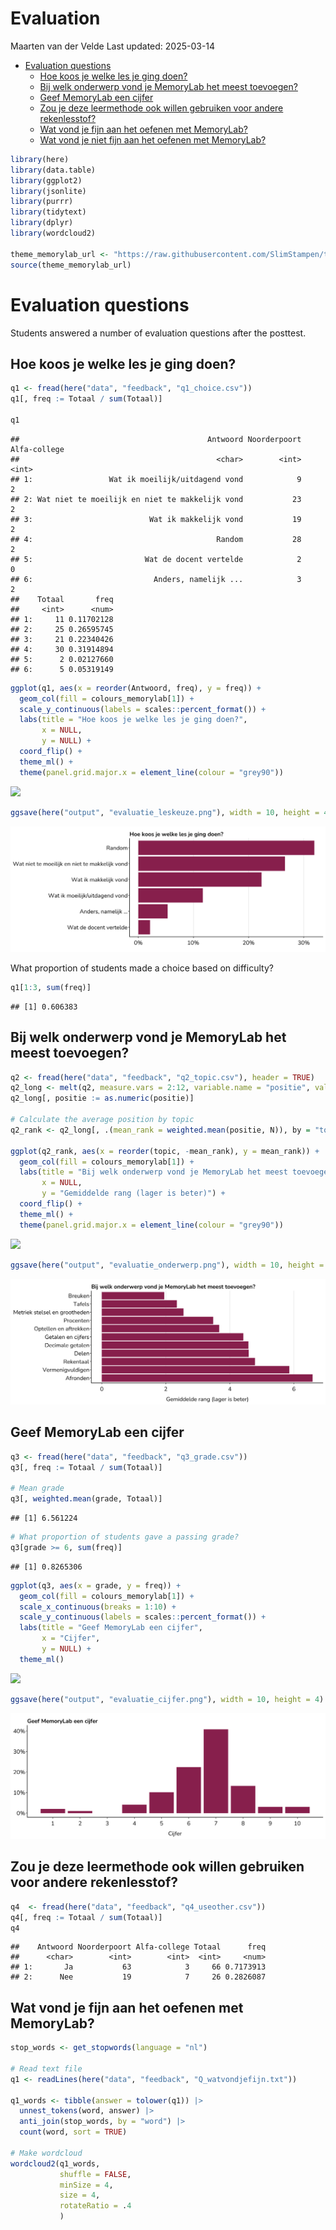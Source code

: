 Evaluation
================
Maarten van der Velde
Last updated: 2025-03-14

- [Evaluation questions](#evaluation-questions)
  - [Hoe koos je welke les je ging
    doen?](#hoe-koos-je-welke-les-je-ging-doen)
  - [Bij welk onderwerp vond je MemoryLab het meest
    toevoegen?](#bij-welk-onderwerp-vond-je-memorylab-het-meest-toevoegen)
  - [Geef MemoryLab een cijfer](#geef-memorylab-een-cijfer)
  - [Zou je deze leermethode ook willen gebruiken voor andere
    rekenlesstof?](#zou-je-deze-leermethode-ook-willen-gebruiken-voor-andere-rekenlesstof)
  - [Wat vond je fijn aan het oefenen met
    MemoryLab?](#wat-vond-je-fijn-aan-het-oefenen-met-memorylab)
  - [Wat vond je niet fijn aan het oefenen met
    MemoryLab?](#wat-vond-je-niet-fijn-aan-het-oefenen-met-memorylab)

``` r
library(here)
library(data.table)
library(ggplot2)
library(jsonlite)
library(purrr)
library(tidytext)
library(dplyr)
library(wordcloud2)

theme_memorylab_url <- "https://raw.githubusercontent.com/SlimStampen/theme_memorylab/master/theme_memorylab.R"
source(theme_memorylab_url)
```

# Evaluation questions

Students answered a number of evaluation questions after the posttest.

## Hoe koos je welke les je ging doen?

``` r
q1 <- fread(here("data", "feedback", "q1_choice.csv"))
q1[, freq := Totaal / sum(Totaal)]

q1
```

    ##                                          Antwoord Noorderpoort Alfa-college
    ##                                            <char>        <int>        <int>
    ## 1:                 Wat ik moeilijk/uitdagend vond            9            2
    ## 2: Wat niet te moeilijk en niet te makkelijk vond           23            2
    ## 3:                          Wat ik makkelijk vond           19            2
    ## 4:                                         Random           28            2
    ## 5:                         Wat de docent vertelde            2            0
    ## 6:                           Anders, namelijk ...            3            2
    ##    Totaal       freq
    ##     <int>      <num>
    ## 1:     11 0.11702128
    ## 2:     25 0.26595745
    ## 3:     21 0.22340426
    ## 4:     30 0.31914894
    ## 5:      2 0.02127660
    ## 6:      5 0.05319149

``` r
ggplot(q1, aes(x = reorder(Antwoord, freq), y = freq)) +
  geom_col(fill = colours_memorylab[1]) +
  scale_y_continuous(labels = scales::percent_format()) +
  labs(title = "Hoe koos je welke les je ging doen?",
       x = NULL,
       y = NULL) +
  coord_flip() +
  theme_ml() +
  theme(panel.grid.major.x = element_line(colour = "grey90"))
```

![](/Users/maarten/Documents/projects/mbo-rekenen/output/03_evaluation_files/figure-gfm/unnamed-chunk-2-1.png)<!-- -->

``` r
ggsave(here("output", "evaluatie_leskeuze.png"), width = 10, height = 4)
```

![](../output/evaluatie_leskeuze.png)

What proportion of students made a choice based on difficulty?

``` r
q1[1:3, sum(freq)]
```

    ## [1] 0.606383

## Bij welk onderwerp vond je MemoryLab het meest toevoegen?

``` r
q2 <- fread(here("data", "feedback", "q2_topic.csv"), header = TRUE)
q2_long <- melt(q2, measure.vars = 2:12, variable.name = "positie", value.name = "N")
q2_long[, positie := as.numeric(positie)]

# Calculate the average position by topic
q2_rank <- q2_long[, .(mean_rank = weighted.mean(positie, N)), by = "topic"]

ggplot(q2_rank, aes(x = reorder(topic, -mean_rank), y = mean_rank)) +
  geom_col(fill = colours_memorylab[1]) +
  labs(title = "Bij welk onderwerp vond je MemoryLab het meest toevoegen?",
       x = NULL,
       y = "Gemiddelde rang (lager is beter)") +
  coord_flip() +
  theme_ml() +
  theme(panel.grid.major.x = element_line(colour = "grey90"))
```

![](/Users/maarten/Documents/projects/mbo-rekenen/output/03_evaluation_files/figure-gfm/unnamed-chunk-4-1.png)<!-- -->

``` r
ggsave(here("output", "evaluatie_onderwerp.png"), width = 10, height = 4)
```

![](../output/evaluatie_onderwerp.png)

## Geef MemoryLab een cijfer

``` r
q3 <- fread(here("data", "feedback", "q3_grade.csv"))
q3[, freq := Totaal / sum(Totaal)]

# Mean grade
q3[, weighted.mean(grade, Totaal)]
```

    ## [1] 6.561224

``` r
# What proportion of students gave a passing grade?
q3[grade >= 6, sum(freq)]
```

    ## [1] 0.8265306

``` r
ggplot(q3, aes(x = grade, y = freq)) +
  geom_col(fill = colours_memorylab[1]) +
  scale_x_continuous(breaks = 1:10) +
  scale_y_continuous(labels = scales::percent_format()) +
  labs(title = "Geef MemoryLab een cijfer",
       x = "Cijfer",
       y = NULL) +
  theme_ml()
```

![](/Users/maarten/Documents/projects/mbo-rekenen/output/03_evaluation_files/figure-gfm/unnamed-chunk-5-1.png)<!-- -->

``` r
ggsave(here("output", "evaluatie_cijfer.png"), width = 10, height = 4)
```

![](../output/evaluatie_cijfer.png)

## Zou je deze leermethode ook willen gebruiken voor andere rekenlesstof?

``` r
q4  <- fread(here("data", "feedback", "q4_useother.csv"))
q4[, freq := Totaal / sum(Totaal)]
q4
```

    ##    Antwoord Noorderpoort Alfa-college Totaal      freq
    ##      <char>        <int>        <int>  <int>     <num>
    ## 1:       Ja           63            3     66 0.7173913
    ## 2:      Nee           19            7     26 0.2826087

## Wat vond je fijn aan het oefenen met MemoryLab?

``` r
stop_words <- get_stopwords(language = "nl")

# Read text file 
q1 <- readLines(here("data", "feedback", "Q_watvondjefijn.txt"))

q1_words <- tibble(answer = tolower(q1)) |>
  unnest_tokens(word, answer) |>
  anti_join(stop_words, by = "word") |>
  count(word, sort = TRUE)

# Make wordcloud
wordcloud2(q1_words,
           shuffle = FALSE,
           minSize = 4,
           size = 4,
           rotateRatio = .4
           )
```

<div class="wordcloud2 html-widget html-fill-item-overflow-hidden html-fill-item" id="htmlwidget-b4a38b9ff43093150e2a" style="width:1152px;height:1152px;"></div>
<script type="application/json" data-for="htmlwidget-b4a38b9ff43093150e2a">{"x":{"word":["makkelijk","overzichtelijk","duidelijk","oefenen","fijn","mee","goed","herhaling","werken","leert","overzicht","dingen","echt","gewoon","heel","ingedeeld","kunt","lekker","leren","leuk","makelijk","moeilijk","online","systeem","verschillende","vragen","waar","wel","1","basis","beetje","begin","bent","best","beter","dezeldfde","doent","eigen","elke","enz","erg","fout","gebruiken","gemakkelijk","genoeg","haalt","handig","hebt","heen","helpt","herhaald","herhalen","herhallen","inmiddels","inzien","keuze","kiezen","kijken","kreeg","makkelijke","makkkeeeelijkkk","meerde","minder","moeilijksheidgradaties","moelijk","moeten","nie","niveau","oevenen","onderwerp","onthouden","opdrachten","opties","plek","prima","programma","rekenen","resultaten","simpel","slecht","snel","super","tijd","uitgebreid","vaak","vind","vraag","weet","werden","wilt","zat"],"freq":[19,16,10,7,6,5,4,4,4,3,3,2,2,2,2,2,2,2,2,2,2,2,2,2,2,2,2,2,1,1,1,1,1,1,1,1,1,1,1,1,1,1,1,1,1,1,1,1,1,1,1,1,1,1,1,1,1,1,1,1,1,1,1,1,1,1,1,1,1,1,1,1,1,1,1,1,1,1,1,1,1,1,1,1,1,1,1,1,1,1,1],"fontFamily":"Segoe UI","fontWeight":"bold","color":"random-dark","minSize":4,"weightFactor":37.89473684210526,"backgroundColor":"white","gridSize":0,"minRotation":-0.7853981633974483,"maxRotation":0.7853981633974483,"shuffle":false,"rotateRatio":0.4,"shape":"circle","ellipticity":0.65,"figBase64":null,"hover":null},"evals":[],"jsHooks":{"render":[{"code":"function(el,x){\n                        console.log(123);\n                        if(!iii){\n                          window.location.reload();\n                          iii = False;\n\n                        }\n  }","data":null}]}}</script>

``` r
# Take screenshot of viewer to save
```

![](../output/wordcloud_fijn.png)

## Wat vond je niet fijn aan het oefenen met MemoryLab?

``` r
q2 <- readLines(here("data", "feedback", "Q_watvondjenietfijn.txt"))

q2_words <- tibble(answer = tolower(q2)) |>
  unnest_tokens(word, answer) |>
  anti_join(stop_words, by = "word") |>
  count(word, sort = TRUE)

# Make wordcloud
wordcloud2(q2_words,
           shuffle = FALSE,
           minSize = 4,
           size = 4,
           rotateRatio = .4
)
```

<div class="wordcloud2 html-widget html-fill-item-overflow-hidden html-fill-item" id="htmlwidget-c4954d8a291528a5105d" style="width:1152px;height:1152px;"></div>
<script type="application/json" data-for="htmlwidget-c4954d8a291528a5105d">{"x":{"word":["makkelijk","vragen","fout","makkelijke","gelijk","herhaling","lang","teken","vaak","antwoord","duurt","euro","hele","hetzelfde","sommen","soms","vergat","zelfde","zien","10","best","bijvoorbeeld","dezelfde","domme","goed","heel","kiezen","kreeg","moeilijker","papier","uitleg","voordat","vraag","wel","00","aftrekken","alleen","alsnog","antwoorde","antwoorden","basischool","basisschool","beetje","bent","comma's","constant","dingen","dingetjes","duurden","eigenlijk","gaat","geacht","gegeven","geleerd","genoeg","gerekend","gesteld","getalle","ging","goede","goeie","herhaalde","herhaalt","herhalen","herlaling","invuld","jhiuoi","klaar","klikt","leert","liever","mocht","net","niks","niveau","nou","oefent","onderwerpen","online","opdr","opdrachten","optellen","punten","saaaaai","saai","saaie","schreef","schrijf","schrijven","simpel","snel","sommige","staat","stom","stond","telkens","tevaak","teveel","tijd","uitdagend","uitdaging","vervelend","vond","vooral","waarom","wanneer","weinig","werden","word","yte","zichtbaar","zodat"],"freq":[12,11,9,5,4,4,4,4,4,3,3,3,3,3,3,3,3,3,3,2,2,2,2,2,2,2,2,2,2,2,2,2,2,2,1,1,1,1,1,1,1,1,1,1,1,1,1,1,1,1,1,1,1,1,1,1,1,1,1,1,1,1,1,1,1,1,1,1,1,1,1,1,1,1,1,1,1,1,1,1,1,1,1,1,1,1,1,1,1,1,1,1,1,1,1,1,1,1,1,1,1,1,1,1,1,1,1,1,1,1,1,1],"fontFamily":"Segoe UI","fontWeight":"bold","color":"random-dark","minSize":4,"weightFactor":60,"backgroundColor":"white","gridSize":0,"minRotation":-0.7853981633974483,"maxRotation":0.7853981633974483,"shuffle":false,"rotateRatio":0.4,"shape":"circle","ellipticity":0.65,"figBase64":null,"hover":null},"evals":[],"jsHooks":{"render":[{"code":"function(el,x){\n                        console.log(123);\n                        if(!iii){\n                          window.location.reload();\n                          iii = False;\n\n                        }\n  }","data":null}]}}</script>

``` r
# Take screenshot of viewer to save
```

![](../output/wordcloud_nietfijn.png)
